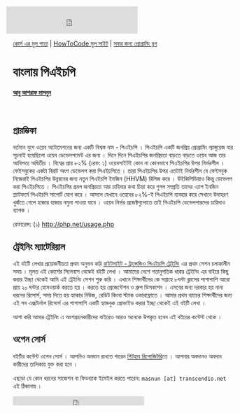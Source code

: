 <iframe src="https://www.facebook.com/plugins/likebox.php?href=https%3A%2F%2Fwww.facebook.com%2Fhowtocode.com.bd&amp;width&amp;height=62&amp;colorscheme=light&amp;show_faces=false&amp;header=false&amp;stream=false&amp;show_border=false&amp;appId=353725671441956" scrolling="no" frameborder="0" style="border:none; overflow:hidden; height:62px; margin-left:-15px;" allowTransparency="true"></iframe>

[কোর্স এর মুল পাতা](http://php.howtocode.com.bd/) | [HowToCode মুল সাইট](http://www.howtocode.com.bd/) | [সবার জন্য প্রোগ্রামিং ব্লগ](http://blog.howtocode.com.bd/)

# বাংলায় পিএইচপি

#### <a href="http://masnun.com">আবু আশরাফ মাসনুন</a>
<br/>



##  প্রারম্ভিকা 
বর্তমান যুগে ওয়েব অটোমেশনের জন্য একটি বিশ্বস্ত নাম - পিএইচপি । পিএইচপি একটি জনপ্রিয় প্রোগ্রামিং ল্যাঙ্গুয়েজ যার সূচনাই হয়েছিলো ওয়েব ডেভেলপমেন্ট এর জন্য । দিনে দিনে পিএইচপির জনপ্রিয়তা বাড়তে বাড়তে ওয়েব আজ তার আধিপত্য অদ্বিতীয় । বিশ্বের প্রায় ৮২% (রেফ: ১) ওয়েবসাইটই কোন না কোনভাবে পিএইচপির উপর নির্ভরশীল । ফেইসবুকের একটা বিরাট অংশ ডেভেলপ করা পিএইচপিতে । তারা পিএইচপির উপর এতটাই নির্ভরশীল যে ফেইসবুক নিজেরাই পিএইচপির উন্নয়নের জন্য নতুন পিএইচপি ইনজিন (HHVM) রিলিজ করে । উইকিপিডিয়াও কিন্তু ডেভেলপ করা পিএইচপিতে । পিএইচপির প্রবল জনপ্রিয়তা আর চাহিদার কথা চিন্তা করে গুগল সম্প্রতি তাদের এ্যাপ ইনজিন প্ল্যাটফর্মে পিএইচপি সাপোর্ট যোগ করে । আসলে যেখানে ওয়েবের ৮২%-ই পিএইচপি ব্যবহার করে সেখানে উদাহরণ খুজঁতে গেলে হাজার হাজার নমুনা পাওয়া যাবে । ওয়েব নির্ভর প্রজেক্টগুলোতে তাই পিএইচপি ডেভেলপারদের চাহিদাও ব্যাপক । 

রেফারেন্স:
(১) <a href="http://php.net/usage.php">http://php.net/usage.php</a>


## ট্রেইনিং ম্যাটেরিয়াল 

এই বইটি লেখার প্রয়োজনীয়তা প্রথম অনুভব করি <a href="http://transcendio.net/training">রাইটসাইট - ট্রান্সেন্ডিও পিএইচপি ট্রেইনিং</a> এর প্রথম সেশন চলাকালীন সময় । মূলত এই কোর্সের সিলেবাস থেকেই বইটি লেখা । আমাদের দেশে গতানুগতিক ধারার ট্রেইনিং এর বাইরে কিছু করার ইচ্ছা থেকেই আমি এই ট্রেইনিং সেশন শুরু করি । এখানে শিক্ষার্থীদের কে সপ্তাহে ৮ঘন্টা ক্লাসের পাশাপাশি আরো প্রায় ২০ ঘন্টার হোমওয়ার্ক করতে হয় । করতে হয় প্রেজেন্টেশন ও গ্রুপ ডিসকাশন । এসবের জন্য দরকার হয় নানা ধরনের রিসোর্স, সময় দিতে হয় হ্যাকার নিউজ, রেডিট কিংবা স্ট্যাক ওভারফ্লোতে । আমার প্রথম ব্যাচের শিক্ষার্থীদের জন্য এই সব এক্সটার্নাল রিসোর্স এর পাশাপাশি একটি হ্যান্ডবুক প্রোভাইড করার ইচ্ছা থেকেই এই বইটি লেখা । 

আশা করি আমার ট্রেইনিং এ অংশগ্রহনকারীদের বাইরেও আরও অনেকে উপকৃত হবেন এই বইয়ের কন্টেন্ট থেকে । 

## ওপেন সোর্স

বইটির কন্টেন্ট ওপেন সোর্স । আপনিও অবদান রাখতে পারেন <a href="https://github.com/howtocode-com-bd/php.howtocode.com.bd">গিটহাব রিপোজিটরি</a>তে । আপনার অবদানও অবদান কারীদের তালিকায় যুক্ত করা হবে । 

এছাড়া যে কোন ধরনের সাজেশন বা ফিডব্যাক ইমেইল করতে পারেন: `masnun [at] transcendio.net` এই ঠিকানায় ।    

<iframe src="https://www.facebook.com/plugins/like.php?href=http%3A%2F%2Fphp.howtocode.com.bd&amp;width&amp;layout=button_count&amp;action=like&amp;show_faces=false&amp;share=true&amp;height=21&amp;appId=353725671441956" scrolling="no" frameborder="0" style="border:none; overflow:hidden; height:21px;" allowTransparency="true"></iframe>